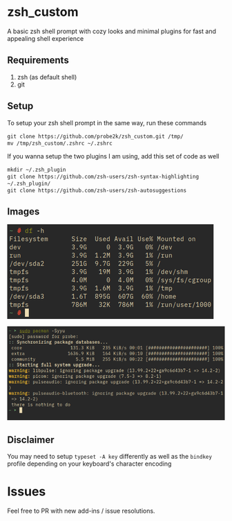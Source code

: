# zsh_custom

A basic zsh shell prompt with cozy looks and minimal plugins for fast and appealing shell experience

## Requirements

1. zsh (as default shell)
2. git

## Setup

To setup your zsh shell prompt in the same way, run these commands

```
git clone https://github.com/probe2k/zsh_custom.git /tmp/
mv /tmp/zsh_custom/.zshrc ~/.zshrc
```
If you wanna setup the two plugins I am using, add this set of code as well

```
mkdir ~/.zsh_plugin
git clone https://github.com/zsh-users/zsh-syntax-highlighting ~/.zsh_plugin/
git clone https://github.com/zsh-users/zsh-autosuggestions
```

## Images

![Prompt1](asset/img1.png)

![Prompt2](asset/img2.png)

## Disclaimer

You may need to setup ``` typeset -A key ``` differently as well as the ``` bindkey ``` profile depending on your keyboard's character encoding

# Issues

Feel free to PR with new add-ins / issue resolutions.
